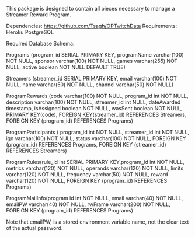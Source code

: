 This package is designed to contain all pieces necessary to manage a Streamer Reward Program.


Dependencies:
https://github.com/Tsagh/OPTwitchData
Requirements:
Heroku PostgreSQL

Required Database Schema:

Programs (program_id SERIAL PRIMARY KEY, programName varchar(100) NOT NULL, sponsor varchar(100) NOT NULL, games varchar(255) NOT NULL, active boolean NOT NULL DEFAULT TRUE)

Streamers (streamer_id SERIAL PRIMARY KEY, email varchar(100) NOT NULL, name varchar(50) NOT NULL, channel varchar(50) NOT NULL)

ProgramRewards (code varchar(100) NOT NULL, program_id int NOT NULL, description varchar(100) NOT NULL, streamer_id int NULL, dateAwarded timestamp, isAssigned boolean NOT NULL, wasSent boolean NOT NULL, PRIMARY KEY(code), FOREIGN KEY(streamer_id) REFERENCES Streamers, FOREIGN KEY (program_id) REFERENCES Programs)

ProgramParticipants ( program_id int NOT NULL, streamer_id int NOT NULL, ign varchar(100) NOT NULL, status varchar(100) NOT NULL, FOREIGN KEY (program_id) REFERENCES Programs, FOREIGN KEY (streamer_id) REFERENCES Streamers)

ProgramRules(rule_id int SERIAL PRIMARY KEY,program_id int NOT NULL, metrics varchar(120) NOT NULL, operands varchar(120) NOT NULL, limits varchar(120) NOT NULL, frequency varchar(50) NOT NULL, reward varchar(120) NOT NULL, FOREIGN KEY (program_id) REFERENCES Programs)

ProgramMailInfo(program id int NOT NULL, email varchar(40) NOT NULL, emailPW varchar(40) NOT NULL, rwFrame varchar(200) NOT NULL, FOREIGN KEY (program_id) REFERENCES Programs)


Note that emailPW, is a stored environment variable name, not the clear text of the actual password.